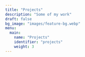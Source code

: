 ```yaml
---
title: "Projects"
description: "Some of my work"
draft: false
bg_image: "images/feature-bg.webp"
menu:
  main:
    name: "Projects"
    identifier: "projects"
    weight: 3
---
```

